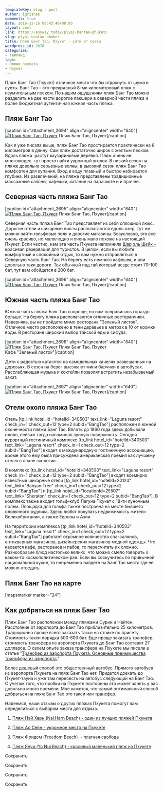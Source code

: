 ```yaml
---
templateKey: blog - post
author: igrishak
comments: true
date: 2016-12-26 09:43:46+00:00
layout: post
link: https://anyway.today/plyaj-bantao-phuket/
slug: plyaj-bantao-phuket
title: Пляж Банг Тао, Пхукет - уйти от суеты
wordpress_id: 2678
categories:
- Таиланд
tags:
- Пляжи пхукета
- Пхукет
---
```


Пляж Банг Тао (Пхукет) отличное место что бы отдохнуть от шума и суеты. Банг Тао - это прекрасный 8-ми километровый пляж с изумительным песком. По нашим ощущениям пляж Банг Тао можно разделить на две части дорогое лакшери в северной части пляжа и более бюджетная аутентичная южная часть пляжа.


<!-- more -->


## Пляж Банг Тао


[caption id="attachment_2694" align="aligncenter" width="640"][![Пляж Банг Тао, Пхукет](https://anyway.today/wp-content/uploads/2016/12/IMG_20161210_163143_HDR-1024x768.jpg)](https://anyway.today/wp-content/uploads/2016/12/IMG_20161210_163143_HDR.jpg) Пляж Банг Тао, Пхукет[/caption]


Как я уже писала выше, пляж Банг Тао простирается практически на 8 километров в длину. Сам пляж достаточно широк с желтым песком. Вдоль пляжа  растут каузариновые деревья. Пляж очень не многолюден, тут просто найти укромный уголок. В низкий сезон на пляже довольно серьезные волны, в высокий сезон пляж Банг Тао комфортен для купания. Вход в воду плавный и быстро набирается глубина. Из развлечений, на пляже представлены традиционные массажные салоны, кафешки, катание на парашюте и и прочее.





## Северная часть пляжа Банг Тао


[caption id="attachment_2695" align="aligncenter" width="640"][![Пляж Банг Тао, Пхукет](https://anyway.today/wp-content/uploads/2016/12/IMG_20161210_154543_HDR-1024x768.jpg)](https://anyway.today/wp-content/uploads/2016/12/IMG_20161210_154543_HDR.jpg) Пляж Банг Тао, Пхукет[/caption]


Северная часть пляжа Банг Тао представляет из себя сплошной люкс. Дорогие отели и шикарные виллы располагаются вдоль озер, тут же можно найти гольфовые поля и дорогие магазины. Безусловно, это все очень красиво, но малолюдно и очень мало похоже на настоящий Пхукет. Если честно, нам эта часть Пхукета напомнила [Шар эль Шейх - ](https://anyway.today/new-year-in-sharm-in-dahab/)красивая резервация для туристов. В целом, если вы любите комфортный и спокойный отдых, то вам нужно отправляться в Северную часть Банг Тао. На берегу есть немного кафешек, и они довольно таки дороги. Так обычный пад тай который везде стоит 70-100 бат, тут вам обойдется в 200 бат.




[caption id="attachment_2696" align="aligncenter" width="640"][![Пляж Банг Тао, Пхукет](https://anyway.today/wp-content/uploads/2016/12/IMG_20161210_160552_HDR-1024x768.jpg)](https://anyway.today/wp-content/uploads/2016/12/IMG_20161210_160552_HDR.jpg) Пляж Банг Тао, Пхукет[/caption]


## Южная часть пляжа Банг Тао




Южная часть пляжа Банг Тао попроще, но нам понравилась гораздо больше. На берегу пляжа располагаются отличные ресторанчики. Наверняка, вы не пройдете мимо ресторана "Зеленый листок". Отличное место расположено в тени деревьев в метрах в 10 от кромки воды. В ресторане широкий выбор тайской еды и сифуда.




[caption id="attachment_2698" align="aligncenter" width="640"][![Пляж Банг Тао, Пхукет](https://anyway.today/wp-content/uploads/2016/12/IMG_20161210_162940_HDR-1024x768.jpg)](https://anyway.today/wp-content/uploads/2016/12/IMG_20161210_162940_HDR.jpg) Пляж Банг Тао, Пхукет  
Кафе "Зеленый листок"[/caption]


Дети с радостью катаются на самодельных качелях развешанных на деревьях. В сезон на берег выезжают мини барчики в автобусах. Расслабляющая музыка и коктейли позволят встретить незабываемый закат.




[caption id="attachment_2697" align="aligncenter" width="640"][![Пляж Банг Тао, Пхукет](https://anyway.today/wp-content/uploads/2016/12/IMG_20161210_163126_HDR-1024x768.jpg)](https://anyway.today/wp-content/uploads/2016/12/IMG_20161210_163126_HDR.jpg) Пляж Банг Тао, Пхукет[/caption]


## Отели около пляжа Банг Тао




Отель [tp_link hotel_id="hotelId=340503" text_link="Laguna resort" check_in=1 check_out=12 type=2 subid="BangTao"] расположен в южной оконечности пляжа Банг Тао. Вплоть до 1960 года здесь добывали олово, пейзаж тогда напоминал лунную поверхность. Сегодня курортный гостиничный комплекс [tp_link hotel_id="hotelId=340503" text_link="Laguna resort" check_in=1 check_out=12 type=2 subid="BangTao"] входит в международную гостиничную ассоциацию, кроме этого ему была присуждена американская премия как лучшему отелю в плане экологии.




В комплекс [tp_link hotel_id="hotelId=340503" text_link="Laguna resort" check_in=1 check_out=12 type=2 subid="BangTao"] входят всемирно известные шикарные отели [tp_link hotel_id="hotelId=20124" text_link="Banyan Tree" check_in=1 check_out=12 type=2 subid="BangTao"] и [tp_link hotel_id="locationId=25507" text_link="Sheraton" check_in=1 check_out=12 type=2 subid="BangTao"]. В комплекс также входит гольф-клуб Лагуна Пхукет с 18-ти луночным полем. Площадка для гольфа также построена на месте бывшего оловянного рудника. Здесь любят покупать недвижимость жители Великобритании, а также Европы и Азии.


На территории комплекса [tp_link hotel_id="hotelId=340503" text_link="Laguna resort" check_in=1 check_out=12 type=2 subid="BangTao"] работает огромное количество спа-салонов, антикварных магазинов, дизайнерских магазинов модной одежды. Что касается кафе, ресторанов и пабов, то пересчитать их сложно. Разнообразие блюд настолько велико, что можно смело говорить о каком-то космополитическом рае. Если вы соскучитесь по привычной национальной кухне, то непременно найдете на Банг Тао место где ее можно отведать.


## Пляж Банг Тао на карте


[mapsmarker marker="24"]


## Как добраться на пляж Банг Тао




Пляж Банг Тао расположен между пляжами Сурин и Найтон. Расстояние от аэропорта до Банг Тао приблизительно 25 километров. Традиционно проще всего заказать такси на стойке по прилету. Стоимость такси порядка 500-600 бат. Еще проще заказать трансфер, стоимость трансфера из аэропорта Пхукета до Банг Тао составит 27 долларов. О своем опыте заказа трансфера на Пхукете мы писали в статье "[Трансфер из аэропорта Пхукета. Основные преимущества трансфера из аэропорта.](https://anyway.today/transfer-iz-aeroporta-phuketa/)"




Более дешевый способ это общественный автобус. Прямого автобуса из аэропорта Пхукета на пляж Банг Тао нет. Придется доехать до Пхукет-тауна и уже там пересесть на автобус следующий на Банг Тао. С учетом того, что пробки на Пхукете постоянны это может занять у вас довольно много времени. Мне кажется, что самый оптимальный способ добраться на пляж Банг Тао это такси или [трансфер](http://c1.travelpayouts.com/click?shmarker=14510.bangtao&promo_id=647&source_type=customlink&type=click&custom_url=http%3A%2F%2Fkiwitaxi.ru%2FThailand%2FPhuket%20Airport-%3EBang%2BTao).




Надеемся, наши отзывы о других пляжах Пхукета помогут вам определиться с выбором места для отдыха.






 	
  1. [Пляж Най Харн (Nai Harn Beach) - один из лучших пляжей Пхукета](https://anyway.today/plyaj-nai-harn-odin-iz-luchih-plyajea-phuketa/)

 	
  2. [Пляж Ао Сейн - укромное место на Пхукете](https://anyway.today/plyaj-ao-sein-ukromnoe-mesto-na-phukete/)

 	
  3. [Пляж Фридом (Freedom Beach)  - платная свобода](https://anyway.today/plyaj-freedom-ili-platnaya-svoboda/)

 	
  4. [Пляж Януи (Ya Nui Beach) - красивый маленький пляж на Пхукете](https://anyway.today/plyaj-yanui-na-phukete/)


Сохранить

Сохранить

Сохранить

Сохранить
